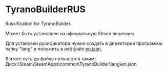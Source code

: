 # TyranoBuilderRUS

Russification for TyranoBuilder. 

Может быть установлен на официальную Steam лицензию.

Для установки русификатора нужно создать в директории программы папку "lang" и положить в неё файл [en.json](https://github.com/DeXP/TyranoBuilderRUS/raw/master/lang/en.json).

В итоге путь до файла получается таким: Диск:\Steam\SteamApps\common\TyranoBuilder\lang\en.json
